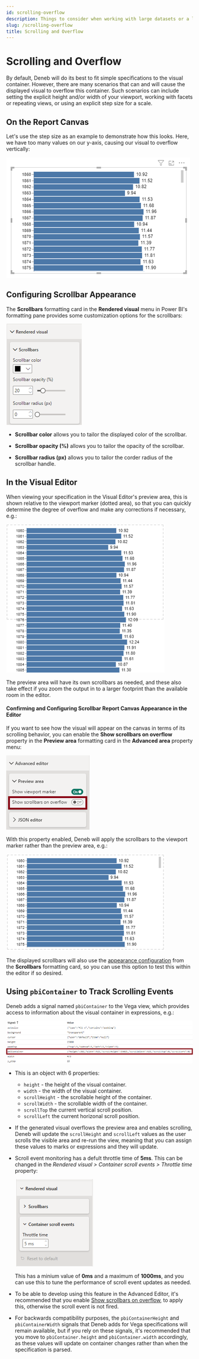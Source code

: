 ```yaml
---
id: scrolling-overflow
description: Things to consider when working with large datasets or a large quantity of marks
slug: /scrolling-overflow
title: Scrolling and Overflow
---
```


# Scrolling and Overflow

By default, Deneb will do its best to fit simple specifications to the visual container. However, there are many scenarios that can and will cause the displayed visual to overflow this container. Such scenarios can include setting the explicit height and/or width of your viewport, working with facets or repeating views, or using an explicit step size for a scale.

## On the Report Canvas

Let's use the step size as an example to demonstrate how this looks. Here, we have too many values on our y-axis, causing our visual to overflow vertically:

![scrolling-simple-overflow](img/scrolling-simple-overflow.png "With a prescribed step size and enough data our visual overflows the Power BI viewport, causing it to display a vertical scroll bar.")

## Configuring Scrollbar Appearance

The **Scrollbars** formatting card in the **Rendered visual** menu in Power BI's formatting pane provides some customization options for the scrollbars:

![scrolling-scrollbar-properties](img/scrolling-scrollbar-properties.png "The Scrollbars formatting card in the Rendered visual menu in Power BI's formatting pane provides some customization options for the scrollbars")

- **Scrollbar color** allows you to tailor the displayed color of the scrollbar.

- **Scrollbar opacity (%)** allows you to tailor the opacity of the scrollbar.

- **Scrollbar radius (px)** allows you to tailor the corder radius of the scrollbar handle.

## In the Visual Editor

When viewing your specification in the Visual Editor's preview area, this is shown relative to the viewport marker (dotted area), so that you can quickly determine the degree of overflow and make any corrections if necessary, e.g.:

![scrolling-editor-overflow-default](img/scrolling-editor-overflow-default.png "The preview area in the Visual Editor will show the full extent of the rendered output")

The preview area will have its own scrollbars as needed, and these also take effect if you zoom the output in to a larger footprint than the available room in the editor.

#### Confirming and Configuring Scrollbar Report Canvas Appearance in the Editor

If you want to see how the visual will appear on the canvas in terms of its scrolling behavior, you can enable the **Show scrollbars on overflow** property in the **Preview area** formatting card in the **Advanced area** property menu:

![scrolling-editor-overflow-property](img/scrolling-editor-overflow-property.png "The Advanced editor > Preview area > Show scrollbars on overflow property allows you to apply the scrollbars (as viewed on the report canvas) to the viewport marker rather than the preview area.")

With this property enabled, Deneb will apply the scrollbars to the viewport marker rather than the preview area, e.g.:

![scrolling-editor-scrollbars-enabled](img/scrolling-editor-scrollbars-enabled.png "The viewport marker with scrollbars applied to it.")

The displayed scrollbars will also use the [appearance configuration](#configuring-scrollbar-appearance) from the **Scrollbars** formatting card, so you can use this option to test this within the editor if so desired.

## Using `pbiContainer` to Track Scrolling Events

Deneb adds a signal named `pbiContainer` to the Vega view, which provides access to information about the visual container in expressions, e.g.:

![pbiContainer-signal.png](/img/changelog/1.7.0/pbiContainer-signal.png "The `pbiContainer` signal provides information about the visual container that can be used in expressions.")

- This is an object with 6 properties:

  - `height` - the height of the visual container.
  - `width` - the width of the visual container.
  - `scrollHeight` - the scrollable height of the container.
  - `scrollWidth` - the scrollable width of the container.
  - `scrollTop` the current vertical scroll position.
  - `scrollLeft` the current horizonal scroll position.

- If the generated visual overflows the preview area and enables scrolling, Deneb will update the `scrollHeight` and `scrollLeft` values as the user scrolls the visible area and re-run the view, meaning that you can assign these values to marks or expressions and they will update.
- Scroll event monitoring has a defult throttle time of **5ms**. This can be changed in the _Rendered visual > Container scroll events > Throttle time_ property:

  ![throttle-time-property.png](/img/changelog/1.7.0/throttle-time-property.png "The `Throttle time` property lets you control how frequently scroll events will update the intenral `pbiContainer` signal with new values.")

  This has a minium value of **0ms** and a maximum of **1000ms**, and you can use this to tune the performance of scroll event updates as needed.

- To be able to develop using this feature in the Advanced Editor, it's recommended that you enable [Show scrollbars on overflow](#confirming-and-configuring-scrollbar-report-canvas-appearance-in-the-editor), to apply this, otherwise the scroll event is not fired.
- For backwards compatibility purposes, the `pbiContainerHeight` and `pbiContainerWidth` signals that Deneb adds for Vega specifications will remain available, but if you rely on these signals, it's recommended that you move to `pbiContainer.height` and `pbiContainer.width` accordingly, as these values will update on container changes rather than when the specification is parsed.
